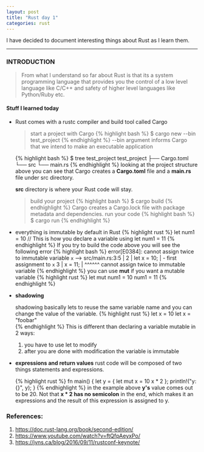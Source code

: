 ```yaml
---
layout: post
title: "Rust day 1"
categories: rust
---
```

I have decided to document interesting things about Rust as I learn them.

---
### INTRODUCTION

>From what I understand so far about Rust is that its a system programming language
that provides you the control of a low level language like C/C++ and safety of higher level 
languages like Python/Ruby etc.

#### Stuff I learned today

* Rust comes with a rustc compiler and build tool called Cargo

  >start a project with Cargo
  {% highlight bash %}
  $ cargo new --bin test_project
  {% endhighlight %}
  >--bin argument informs Cargo that we intend to make an executable application

  {% highlight bash %}
  $ tree test_project
    test_project
    ├── Cargo.toml
    └── src
        └── main.rs
  {% endhighlight %}
  looking at the project structure above you can see that Cargo creates a __Cargo.toml__ file
  and a __main.rs__ file under src directory.

  __src__ directory is where your Rust code will stay.
  > build your project
  {% highlight bash %}
  $ cargo build
  {% endhighlight %}
  Cargo creates a Cargo.lock file with package metadata and dependencies. 
  > run your code
  {% highlight bash %}
  $ cargo run
  {% endhighlight %}

* everything is immutable by default in Rust
  {% highlight rust %}
  let num1 = 10 // This is how you declare a variable using let
  num1 = 11 
  {% endhighlight %}
  If you try to build the code above you will see the following error
  {% highlight bash %}
  error[E0384]: cannot assign twice to immutable variable `x`
  --> src/main.rs:3:5
    |
  2 |     let x = 10;
    |         - first assignment to `x`
  3 |     x = 11;
    |     ^^^^^^ cannot assign twice to immutable variable
  {% endhighlight %}
  you can use __mut__ if you want a mutable variable
  {% highlight rust %}
  let mut num1 = 10
  num1 = 11
  {% endhighlight %} 

* __shadowing__

  shadowing basically lets to reuse the same variable name and you can change the value of the variable.
  {% highlight rust %}
  let x = 10
  let x = "foobar"  
  {% endhighlight %} 
  This is different than declaring a variable mutable in 2 ways:
  1. you have to use let to modify
  2. after you are done with modification the variable is immutable

* __expressions and return values__
  rust code will be composed of two things statements and expressions.
   
  {% highlight rust %} 
  fn main() {
      let y = {
          let mut x = 10
          x * 2
      };
      println!("y: {}", y);
  }
  {% endhighlight %}
  in the example above __y's__ value comes out to be 20. Not that __x * 2 has no semicolon__ in the end, which makes it an expressions and the result of this expression is assigned to y.

### References:
1. <https://doc.rust-lang.org/book/second-edition/>
2. <https://www.youtube.com/watch?v=ftQfpAeyxPo/>
3. <https://jvns.ca/blog/2016/09/11/rustconf-keynote/>
